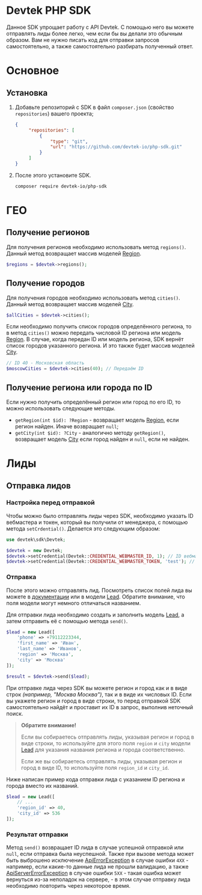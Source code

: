 # Devtek PHP SDK
Данное SDK упрощает работу с API Devtek. С помощью него вы можете отправлять лиды более легко, чем если бы вы делали это обычным образом. Вам не нужно писать код для отправки запросов самостоятельно, а также самостоятельно разбирать полученный ответ.

# Основное
## Установка

1. Добавьте репозиторий с SDK в файл `composer.json` (свойство `repositories`) вашего проекта;

   ```json
   {
        "repositories": [
            {
                "type": "git",
                "url": "https://github.com/devtek-io/php-sdk.git"
            }
        ]
   }
   ```

2. После этого установите SDK.

   ```sh
   composer require devtek-io/php-sdk
   ```

# ГЕО
## Получение регионов
Для получения регионов необходимо использовать метод `regions()`. Данный метод возвращает массив моделей [Region](/src/models/Region.php).

```php
$regions = $devtek->regions();
```

## Получение городов
Для получения городов необходимо использовать метод `cities()`. Данный метод возвращает массив моделей [City](/src/models/City.php).

```php
$allCities = $devtek->cities();
```

Если необходимо получить список городов определённого региона, то в метод `cities()` можно передать числовой ID региона или модель [Region](/src/models/Region.php). В случае, когда передан ID или модель региона, SDK вернёт список городов указанного региона. И это также будет массив моделей [City](/src/models/City.php).

```php
// ID 40 - Московская область
$moscowCities = $devtek->cities(40); // Передаём ID
```

## Получение региона или города по ID
Если нужно получить определённый регион или город по его ID, то можно использовать следующие методы.

- `getRegion(int $id): ?Region` - возвращает модель [Region](/src/models/Region.php), если регион найден. Иначе возвращает `null`;
- `getCity(int $id): ?City` - аналогично методу `getRegion()`, возвращает модель [City](/src/models/City.php) если город найден и `null`, если не найден.

# Лиды
## Отправка лидов
### Настройка перед отправкой
Чтобы можно было отправлять лиды через SDK, необходимо указать ID вебмастера и токен, который вы получили от менеджера, с помощью метода `setCrdential()`. Делается это следующим образом:

```php
use devtek\sdk\Devtek;

$devtek = new Devtek;
$devtek->setCredential(Devtek::CREDENTIAL_WEBMASTER_ID, 1); // ID вебмастера
$devtek->setCredential(Devtek::CREDENTIAL_WEBMASTER_TOKEN, 'test'); // Токен
```

### Отправка
После этого можно отправлять лид. Посмотреть список полей лида вы можете в [документации](https://devtek.io/docs/guide/) или в модели [Lead](/src/models/Lead.php). Обратите внимание, что поля модели могут немного отличаться названием.

Для отправки лида необходимо создать и заполнить модель [Lead](/src/models/Lead.php), а затем отправить её с помощью метода `send()`.

```php
$lead = new Lead([
    'phone' => +79112223344,
    'first_name' => 'Иван',
    'last_name' => 'Иванов',
    'region' => 'Москва',
    'city' => 'Москва'
]);

$result = $devtek->send($lead);
```

При отправке лида через SDK вы можете регион и город как и в виде строк _(например, "Москва Москва")_, так и в виде их числовых ID. Если вы укажете регион и город в виде строки, то перед отправкой SDK самостоятельно найдёт и проставит их ID в запрос, выполнив неточный поиск.

> __Обратите внимание!__
>
> Если вы собираетесь отправлять лиды, указывая регион и город в виде строки, то используйте для этого поля `region` и `city` модели [Lead](/src/models/Lead.php) для указания названия региона и города соответственно.
>
> Если же вы собираетесь отправлять лиды, указывая регион и город в виде ID, то используйте поля `region_id` и `city_id`.
>

Ниже написан пример кода отправки лида с указанием ID региона и города вместо их названий.

```php
$lead = new Lead([
    // ...
    'region_id' => 40,
    'city_id' => 536
]);
```

### Результат отправки
Метод `send()` возвращает ID лида в случае успешной отправкой или `null`, если отправка была неуспешной. Также при вызове метода может быть выброшено исключение [ApiErrorException](/src/exceptions/ApiErrorException.php) в случае ошибки `4XX` - например, если какие-то данные лида не прошли валидацию, а также [ApiServerErrorException](/src/exceptions/ApiServerErrorException.php) в случае ошибки `5XX` - такая ошибка может вернуться из-за неполадок на сервере, - в этом случае отправку лида необходимо повторить через некоторое время.
